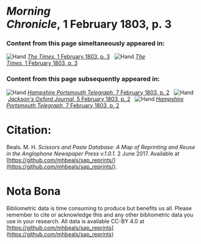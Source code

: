 # *Morning Chronicle*, 1 February 1803, p. 3  
  
### Content from this page simeltaneously appeared in:  
![Hand](http://scissorsandpaste.net/wp-content/uploads/2017/06/smallhandpointer.png) [*The Times*, 1 February 1803, p. 3](https://mhbeals.github.io/sap_html/The-Times/The-Times-1-February-1803-p-3)  
![Hand](http://scissorsandpaste.net/wp-content/uploads/2017/06/smallhandpointer.png) [*The Times*, 1 February 1803, p. 3](https://mhbeals.github.io/sap_html/The-Times/The-Times-1-February-1803-p-3)  
  
### Content from this page subsequently appeared in:  
![Hand](http://scissorsandpaste.net/wp-content/uploads/2017/06/smallhandpointer.png) [*Hampshire Portsmouth Telegraph*, 7 February 1803, p. 2](https://mhbeals.github.io/sap_html/Hampshire-Portsmouth-Telegraph/Hampshire-Portsmouth-Telegraph-7-February-1803-p-2)  
![Hand](http://scissorsandpaste.net/wp-content/uploads/2017/06/smallhandpointer.png) [*Jackson's Oxford Journal*, 5 February 1803, p. 2](https://mhbeals.github.io/sap_html/Jackson's-Oxford-Journal/Jackson's-Oxford-Journal-5-February-1803-p-2)  
![Hand](http://scissorsandpaste.net/wp-content/uploads/2017/06/smallhandpointer.png) [*Hampshire Portsmouth Telegraph*, 7 February 1803, p. 2](https://mhbeals.github.io/sap_html/Hampshire-Portsmouth-Telegraph/Hampshire-Portsmouth-Telegraph-7-February-1803-p-2)  


# Citation: 

Beals. M. H. *Scissors and Paste Database: A Map of Reprinting and Reuse in the Anglophone Newspaper Press v.1.0.1.* 2 June 2017. Available at [https://github.com/mhbeals/sap_reprints/](https://github.com/mhbeals/sap_reprints/). 

# Nota Bona

Bibliometric data is time consuming to produce but benefits us all. Please remember to cite or acknowledge this and any other bibliometric data you use in your research. All data is available CC-BY 4.0 at [https://github.com/mhbeals/sap_reprints](https://github.com/mhbeals/sap_reprints)